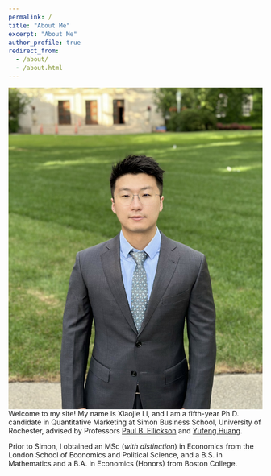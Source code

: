 ```yaml
---
permalink: /
title: "About Me"
excerpt: "About Me"
author_profile: true
redirect_from: 
  - /about/
  - /about.html
---
```


<img style="float: right;" src="/images/profile_pic.jpg">

Welcome to my site! My name is Xiaojie Li, and I am a fifth-year Ph.D. candidate in Quantitative Marketing at Simon Business School, University of Rochester, advised by Professors [Paul B. Ellickson](http://paulellickson.com/) and [Yufeng Huang](https://sites.google.com/site/yufenghuangphd).

Prior to Simon, I obtained an MSc (*with distinction*) in Economics from the London School of Economics and Political Science, and a B.S. in Mathematics and a B.A. in Economics (Honors) from Boston College.
